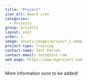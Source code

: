 ```yaml
---
title: "Project"
icon_alt: Award icon
categories:
  - Projects
group: projects
layout: post
order: 1
image: assets/images/project_1.webp
project-type: Training
contact-name: Test Person
contact-email: test@test.com
web-page: https://www.myproject.com
---
```


More information soon to be added! 